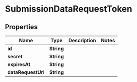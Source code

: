 

# SubmissionDataRequestToken


## Properties

| Name | Type | Description | Notes |
|------------ | ------------- | ------------- | -------------|
|**id** | **String** |  |  |
|**secret** | **String** |  |  |
|**expiresAt** | **String** |  |  |
|**dataRequestUrl** | **String** |  |  |




